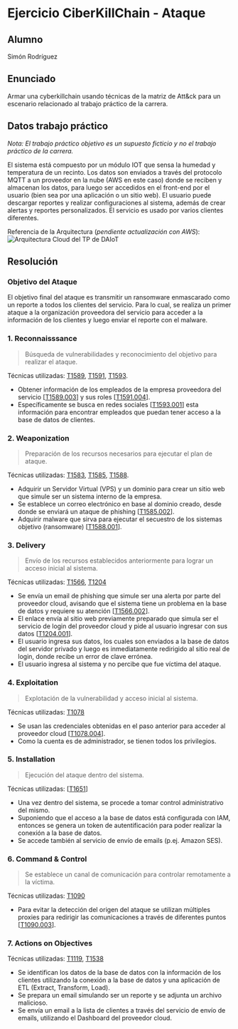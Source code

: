 # Ejercicio CiberKillChain - Ataque

## Alumno

Simón Rodríguez

## Enunciado

Armar una cyberkillchain usando técnicas de la matriz de Att&ck para un escenario relacionado al trabajo práctico de la carrera.

## Datos trabajo práctico

*Nota: El trabajo práctico objetivo es un supuesto ficticio y no el trabajo práctico de la carrera.*

El sistema está compuesto por un módulo IOT que sensa la humedad y temperatura de un recinto. Los datos son enviados a través del protocolo MQTT a un proveedor en la nube (AWS en este caso) donde se reciben y almacenan los datos, para luego ser accedidos en el front-end por el usuario (bien sea por una aplicación o un sitio web). El usuario puede descargar reportes y realizar configuraciones al sistema, además de crear alertas y reportes personalizados. El servicio es usado por varios clientes diferentes.

Referencia de la Arquitectura (*pendiente actualización con AWS*):
![Arquitectura Cloud del TP de DAIoT](/ceiot_base/img/arquitectura-cloud_daiot.jpg)

## Resolución

### Objetivo del Ataque
El objetivo final del ataque es transmitir un ransomware enmascarado como un reporte a todos los clientes del servicio. Para lo cual, se realiza un primer ataque a la organización proveedora del servicio para acceder a la información de los clientes y luego enviar el reporte con el malware.

### 1. Reconnaisssance
> Búsqueda de vulnerabilidades y reconocimiento del objetivo para realizar el ataque.

Técnicas utilizadas: [T1589](https://attack.mitre.org/techniques/T1589), [T1591](https://attack.mitre.org/techniques/T1591), [T1593](https://attack.mitre.org/techniques/T1593).

* Obtener información de los empleados de la empresa proveedora del servicio [[T1589.003](https://attack.mitre.org/techniques/T1589/003/)] y sus roles [[T1591.004](https://attack.mitre.org/techniques/T1591/004/)]. 
* Específicamente se busca en redes sociales [[T1593.001](https://attack.mitre.org/techniques/T1593/001/)] esta información para encontrar empleados que puedan tener acceso a la base de datos de clientes.

### 2. Weaponization
> Preparación de los recursos necesarios para ejecutar el plan de ataque.

Técnicas utilizadas: [T1583](https://attack.mitre.org/techniques/T1583), [T1585](https://attack.mitre.org/techniques/T1585), [T1588](https://attack.mitre.org/techniques/T1588).

* Adquirir un Servidor Virtual (VPS) y un dominio para crear un sitio web que simule ser un sistema interno de la empresa.
* Se establece un correo electrónico en base al dominio creado, desde donde se enviará un ataque de phishing [[T1585.002](https://attack.mitre.org/techniques/T1585/002)].
* Adquirir malware que sirva para ejecutar el secuestro de los sistemas objetivo (ransomware) [[T1588.001](https://attack.mitre.org/techniques/T1588/001)].

### 3. Delivery
> Envío de los recursos establecidos anteriormente para lograr un acceso inicial al sistema.

Técnicas utilizadas: [T1566](https://attack.mitre.org/techniques/T1566), [T1204](https://attack.mitre.org/techniques/T1204)

* Se envía un email de phishing que simule ser una alerta por parte del proveedor cloud, avisando que el sistema tiene un problema en la base de datos y requiere su atención [[T1566.002](https://attack.mitre.org/techniques/T1566/002/)].
* El enlace envía al sitio web previamente preparado que simula ser el servicio de login del proveedor cloud y pide al usuario ingresar con sus datos [[T1204.001](https://attack.mitre.org/techniques/T1204/001/)].
* El usuario ingresa sus datos, los cuales son enviados a la base de datos del servidor privado y luego es inmediatamente redirigido al sitio real de login, donde recibe un error de clave errónea.
* El usuario ingresa al sistema y no percibe que fue víctima del ataque.
### 4. Exploitation
> Explotación de la vulnerabilidad y acceso inicial al sistema.

Técnicas utilizadas: [T1078](https://attack.mitre.org/techniques/T1078)

* Se usan las credenciales obtenidas en el paso anterior para acceder al proveedor cloud [[T1078.004](https://attack.mitre.org/techniques/T1078/004/)].
* Como la cuenta es de administrador, se tienen todos los privilegios.

### 5. Installation
> Ejecución del ataque dentro del sistema.

Técnicas utilizadas: [[T1651](https://attack.mitre.org/techniques/T1651/)]

* Una vez dentro del sistema, se procede a tomar control administrativo del mismo.
* Suponiendo que el acceso a la base de datos está configurada con IAM, entonces se genera un token de autentificación para poder realizar la conexión a la base de datos.
* Se accede también al servicio de envío de emails (p.ej. Amazon SES).
### 6. Command & Control
> Se establece un canal de comunicación para controlar remotamente a la víctima.

Técnicas utilizadas: [T1090](https://attack.mitre.org/techniques/T1090/)

* Para evitar la detección del origen del ataque se utilizan múltiples proxies para redirigir las comunicaciones a través de diferentes puntos [[T1090.003](https://attack.mitre.org/techniques/T1090/003/)].

### 7. Actions on Objectives

Técnicas utilizadas: [T1119](https://attack.mitre.org/techniques/T1119/), [T1538](https://attack.mitre.org/techniques/T1538/)

* Se identifican los datos de la base de datos con la información de los clientes utilizando la conexión a la base de datos y una aplicación de ETL (Extract, Transform, Load). 
* Se prepara un email simulando ser un reporte y se adjunta un archivo malicioso.
* Se envía un email a la lista de clientes a través del servicio de envío de emails, utilizando el Dashboard del proveedor cloud.

